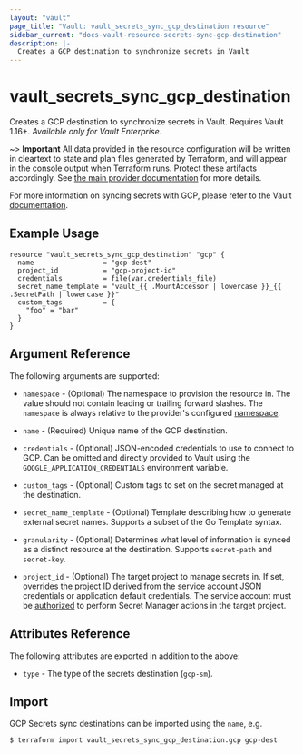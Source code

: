 ```yaml
---
layout: "vault"
page_title: "Vault: vault_secrets_sync_gcp_destination resource"
sidebar_current: "docs-vault-resource-secrets-sync-gcp-destination"
description: |-
  Creates a GCP destination to synchronize secrets in Vault
---
```


# vault\_secrets\_sync\_gcp\_destination

Creates a GCP destination to synchronize secrets in Vault. Requires Vault 1.16+.
*Available only for Vault Enterprise*.

~> **Important** All data provided in the resource configuration will be
written in cleartext to state and plan files generated by Terraform, and
will appear in the console output when Terraform runs. Protect these
artifacts accordingly. See
[the main provider documentation](../index.html)
for more details.

For more information on syncing secrets with GCP, please refer to the Vault
[documentation](https://developer.hashicorp.com/vault/docs/sync/gcpsm).

## Example Usage

```hcl
resource "vault_secrets_sync_gcp_destination" "gcp" {
  name                 = "gcp-dest"
  project_id           = "gcp-project-id"
  credentials          = file(var.credentials_file)
  secret_name_template = "vault_{{ .MountAccessor | lowercase }}_{{ .SecretPath | lowercase }}"
  custom_tags          = {
    "foo" = "bar"
  }
}
```

## Argument Reference

The following arguments are supported:

* `namespace` - (Optional) The namespace to provision the resource in.
  The value should not contain leading or trailing forward slashes.
  The `namespace` is always relative to the provider's configured [namespace](/docs/providers/vault/index.html#namespace).

* `name` - (Required) Unique name of the GCP destination.

* `credentials` - (Optional) JSON-encoded credentials to use to connect to GCP.
  Can be omitted and directly provided to Vault using the `GOOGLE_APPLICATION_CREDENTIALS` environment
  variable.

* `custom_tags` - (Optional) Custom tags to set on the secret managed at the destination.

* `secret_name_template` - (Optional) Template describing how to generate external secret names.
  Supports a subset of the Go Template syntax.

* `granularity` - (Optional) Determines what level of information is synced as a distinct resource
  at the destination. Supports `secret-path` and `secret-key`.

* `project_id` - (Optional) The target project to manage secrets in. If set,
  overrides the project ID derived from the service account JSON credentials or application
  default credentials. The service account must be [authorized](https://cloud.google.com/iam/docs/service-account-overview#locations)
  to perform Secret Manager actions in the target project.

## Attributes Reference

The following attributes are exported in addition to the above:

* `type` - The type of the secrets destination (`gcp-sm`).

## Import

GCP Secrets sync destinations can be imported using the `name`, e.g.

```
$ terraform import vault_secrets_sync_gcp_destination.gcp gcp-dest
```
